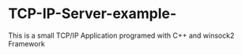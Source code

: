 # TCP-IP-Server-example-
This is a small TCP/IP Application programed with C++ and winsock2 Framework
